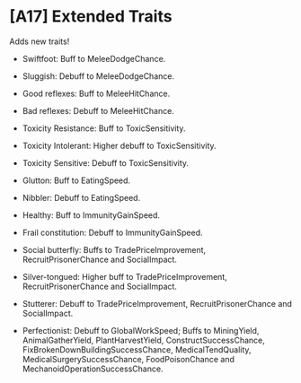 # [A17] Extended Traits

Adds new traits!

- Swiftfoot: Buff to MeleeDodgeChance.

- Sluggish: Debuff to MeleeDodgeChance.

- Good reflexes: Buff to MeleeHitChance.

- Bad reflexes: Debuff to MeleeHitChance.

- Toxicity Resistance: Buff to ToxicSensitivity.

- Toxicity Intolerant: Higher debuff to ToxicSensitivity.

- Toxicity Sensitive: Debuff to ToxicSensitivity.

- Glutton: Buff to EatingSpeed.

- Nibbler: Debuff to EatingSpeed.

- Healthy: Buff to ImmunityGainSpeed.

- Frail constitution: Debuff to ImmunityGainSpeed.

- Social butterfly: Buffs to TradePriceImprovement, RecruitPrisonerChance and SocialImpact.

- Silver-tongued: Higher buff to TradePriceImprovement, RecruitPrisonerChance and SocialImpact.

- Stutterer: Debuff to TradePriceImprovement, RecruitPrisonerChance and SocialImpact.

- Perfectionist: Debuff to GlobalWorkSpeed; Buffs to MiningYield, AnimalGatherYield, PlantHarvestYield, ConstructSuccessChance, FixBrokenDownBuildingSuccessChance, MedicalTendQuality, MedicalSurgerySuccessChance, FoodPoisonChance and MechanoidOperationSuccessChance.
